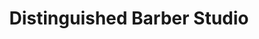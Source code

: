 ---
title: "Distinguished Barber Studio"
url: /grand-junction/distinguished-barber-studio/
shop: hairdresser
---